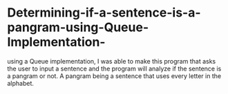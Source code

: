 # Determining-if-a-sentence-is-a-pangram-using-Queue-Implementation-
using a Queue implementation, I was able to make this program that asks the user to input a sentence
and the program will analyze if the sentence is a pangram or not. A pangram being a sentence that uses every letter in the alphabet.
